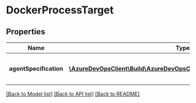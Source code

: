 # DockerProcessTarget

## Properties
Name | Type | Description | Notes
------------ | ------------- | ------------- | -------------
**agentSpecification** | [**\AzureDevOpsClient\Build\AzureDevOpsClient\Build\Model\AgentSpecification**](AgentSpecification.md) | Agent specification for the build process. | [optional] 

[[Back to Model list]](../README.md#documentation-for-models) [[Back to API list]](../README.md#documentation-for-api-endpoints) [[Back to README]](../README.md)


